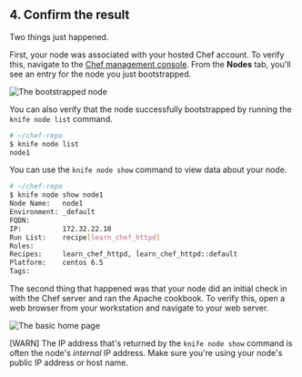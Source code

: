 ## 4. Confirm the result

Two things just happened.

First, your node was associated with your hosted Chef account. To verify this, navigate to the [Chef management console](https://manage.chef.io/organizations). From the **Nodes** tab, you'll see an entry for the node you just bootstrapped.

![The bootstrapped node](rhel/management-console-node.png)

You can also verify that the node successfully bootstrapped by running the `knife node list` command.

```bash
# ~/chef-repo
$ knife node list
node1
```

You can use the `knife node show` command to view data about your node.

```bash
# ~/chef-repo
$ knife node show node1
Node Name:   node1
Environment: _default
FQDN:
IP:          172.32.22.10
Run List:    recipe[learn_chef_httpd]
Roles:
Recipes:     learn_chef_httpd, learn_chef_httpd::default
Platform:    centos 6.5
Tags:
```

The second thing that happened was that your node did an initial check in with the Chef server and ran the Apache cookbook. To verify this, open a web browser from your workstation and navigate to your web server.

![The basic home page](misc/webserver-basic-remote.png)

[WARN] The IP address that's returned by the `knife node show` command is often the node's _internal_ IP address. Make sure you're using your node's public IP address or host name.
